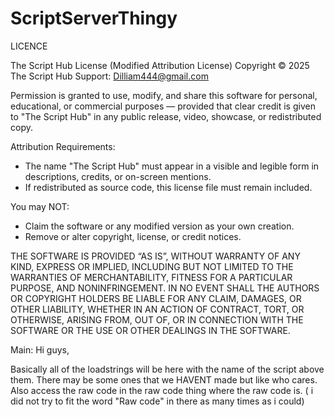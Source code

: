 # ScriptServerThingy


LICENCE

The Script Hub License (Modified Attribution License)
Copyright © 2025 The Script Hub
Support: Dilliam444@gmail.com

Permission is granted to use, modify, and share this software for personal,
educational, or commercial purposes — provided that clear credit is given to
"The Script Hub" in any public release, video, showcase, or redistributed copy.

Attribution Requirements:
- The name "The Script Hub" must appear in a visible and legible form in
  descriptions, credits, or on-screen mentions.
- If redistributed as source code, this license file must remain included.

You may NOT:
- Claim the software or any modified version as your own creation.
- Remove or alter copyright, license, or credit notices.

THE SOFTWARE IS PROVIDED “AS IS”, WITHOUT WARRANTY OF ANY KIND, EXPRESS OR
IMPLIED, INCLUDING BUT NOT LIMITED TO THE WARRANTIES OF MERCHANTABILITY,
FITNESS FOR A PARTICULAR PURPOSE, AND NONINFRINGEMENT. IN NO EVENT SHALL THE
AUTHORS OR COPYRIGHT HOLDERS BE LIABLE FOR ANY CLAIM, DAMAGES, OR OTHER
LIABILITY, WHETHER IN AN ACTION OF CONTRACT, TORT, OR OTHERWISE, ARISING FROM,
OUT OF, OR IN CONNECTION WITH THE SOFTWARE OR THE USE OR OTHER DEALINGS IN THE
SOFTWARE.

Main:
Hi guys,

Basically all of the loadstrings will be here with the name of the script above them.
There may be some ones that we HAVENT made but like who cares.
Also access the raw code in the raw code thing where the raw code is.
( i did not try to fit the word "Raw code" in there as many times as i could)

